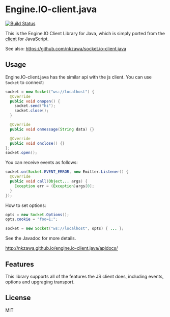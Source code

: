 # Engine.IO-client.java
[![Build Status](https://travis-ci.org/nkzawa/engine.io-client.java.png?branch=master)](https://travis-ci.org/nkzawa/engine.io-client.java)

This is the Engine.IO Client Library for Java, which is simply ported from the [client](https://github.com/LearnBoost/engine.io-client) for JavaScript.

See also: https://github.com/nkzawa/socket.io-client.java

## Usage
Engine.IO-client.java has the similar api with the js client. You can use `Socket` to connect:

```java
socket = new Socket("ws://localhost") {
  @Override
  public void onopen() {
    socket.send("hi");
    socket.close();
  }

  @Override
  public void onmessage(String data) {}

  @Override
  public void onclose() {}
};
socket.open();
```

You can receive events as follows:

```java
socket.on(Socket.EVENT_ERROR, new Emitter.Listener() {
  @Override
  public void call(Object... args) {
    Exception err = (Exception)args[0];
  }
});
```

How to set options:

```java
opts = new Socket.Options();
opts.cookie = "foo=1;";

socket = new Socket("ws://localhost", opts) { ... };
```

See the Javadoc for more details.

http://nkzawa.github.io/engine.io-client.java/apidocs/


## Features
This library supports all of the features the JS client does, including events, options and upgraging transport.

## License

MIT

